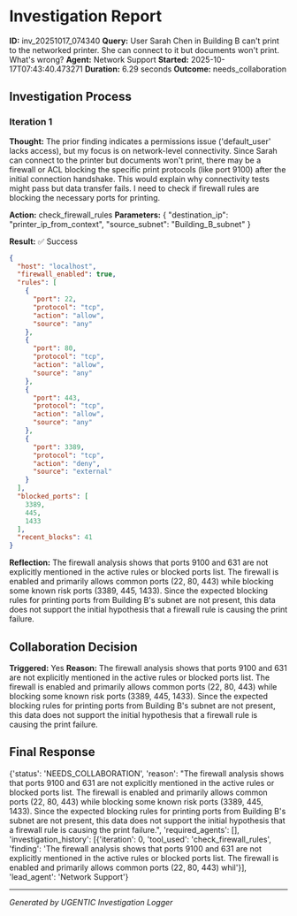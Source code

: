 # Investigation Report

**ID:** inv_20251017_074340
**Query:** User Sarah Chen in Building B can't print to the networked printer. She can connect to it but documents won't print. What's wrong?
**Agent:** Network Support
**Started:** 2025-10-17T07:43:40.473271
**Duration:** 6.29 seconds
**Outcome:** needs_collaboration

## Investigation Process

### Iteration 1

**Thought:** The prior finding indicates a permissions issue ('default_user' lacks access), but my focus is on network-level connectivity. Since Sarah can connect to the printer but documents won't print, there may be a firewall or ACL blocking the specific print protocols (like port 9100) after the initial connection handshake. This would explain why connectivity tests might pass but data transfer fails. I need to check if firewall rules are blocking the necessary ports for printing.

**Action:** check_firewall_rules
**Parameters:** {
  "destination_ip": "printer_ip_from_context",
  "source_subnet": "Building_B_subnet"
}

**Result:** ✅ Success
```json
{
  "host": "localhost",
  "firewall_enabled": true,
  "rules": [
    {
      "port": 22,
      "protocol": "tcp",
      "action": "allow",
      "source": "any"
    },
    {
      "port": 80,
      "protocol": "tcp",
      "action": "allow",
      "source": "any"
    },
    {
      "port": 443,
      "protocol": "tcp",
      "action": "allow",
      "source": "any"
    },
    {
      "port": 3389,
      "protocol": "tcp",
      "action": "deny",
      "source": "external"
    }
  ],
  "blocked_ports": [
    3389,
    445,
    1433
  ],
  "recent_blocks": 41
}
```

**Reflection:** The firewall analysis shows that ports 9100 and 631 are not explicitly mentioned in the active rules or blocked ports list. The firewall is enabled and primarily allows common ports (22, 80, 443) while blocking some known risk ports (3389, 445, 1433). Since the expected blocking rules for printing ports from Building B's subnet are not present, this data does not support the initial hypothesis that a firewall rule is causing the print failure.

## Collaboration Decision

**Triggered:** Yes
**Reason:** The firewall analysis shows that ports 9100 and 631 are not explicitly mentioned in the active rules or blocked ports list. The firewall is enabled and primarily allows common ports (22, 80, 443) while blocking some known risk ports (3389, 445, 1433). Since the expected blocking rules for printing ports from Building B's subnet are not present, this data does not support the initial hypothesis that a firewall rule is causing the print failure.

## Final Response

{'status': 'NEEDS_COLLABORATION', 'reason': "The firewall analysis shows that ports 9100 and 631 are not explicitly mentioned in the active rules or blocked ports list. The firewall is enabled and primarily allows common ports (22, 80, 443) while blocking some known risk ports (3389, 445, 1433). Since the expected blocking rules for printing ports from Building B's subnet are not present, this data does not support the initial hypothesis that a firewall rule is causing the print failure.", 'required_agents': [], 'investigation_history': [{'iteration': 0, 'tool_used': 'check_firewall_rules', 'finding': 'The firewall analysis shows that ports 9100 and 631 are not explicitly mentioned in the active rules or blocked ports list. The firewall is enabled and primarily allows common ports (22, 80, 443) whil'}], 'lead_agent': 'Network Support'}

---
*Generated by UGENTIC Investigation Logger*
